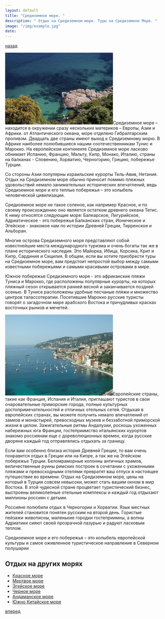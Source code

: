 ```yaml
---
layout: default
title: "Средиземное море. "
description: " Отдых на Средиземном море. Туры на Средиземное Море. "
image: "/img/example.jpg"
date: 
---
```


[назад](sea-dead.html)

<img class="right" alt="Средиземное море" src="/img/sea-mediterranean.jpg">Средиземное море – находится в окружении сразу нескольких материков – Европы, Азии и Африки. от Атлантического океана, море отделено Гибралтарским проливом. Двадцать две страны имеют выход к Средиземному морю. В Африке наиболее полюбившиеся нашим соотечественникам Тунис и Марокко. На европейском континенте Средиземное море ласково обнимает Испанию, Францию, Мальту, Кипр, Монако, Италию, страны на балканах - Словению, Хорватию, Черногорию, Грецию, побережье Турции. 

Со стороны Азии популярны израильские курорты Тель-Авив, Нетания. Отдых на Средиземном море обычно приносит помимо пляжных удовольствий немало занимательных исторических впечатлений, ведь Средиземное море и его теплые побережья – это колыбель человеческой цивилизации. 

Средиземное море не такое соленое, как например Красное, и по своему происхождению оно является остатком древнего океана Тетис. К нему относятся следующие моря: Балеарское, Лигурийское, Адриатическое - это побережья Балканских стран, Ионическое и Эгейское - знакомое нам по истории Древней Греции, Тирренское и Альборан. 

Многие острова Средиземного моря представляют собой известнейшие места международного туризма и очень богаты так же в плане исторического наследия. Это Майорка, Ибица, Корсика, Крит и Кипр, Сардиния и Сицилия. В общем, если вы хотите приобрести туры на Средиземное море, вам предстоит непростой выбор между самыми известными побережьями и самыми красивыми островами в мире. 

Южное побережье Средиземного моря - это африканские пляжи Туниса и Марокко, где расположены популярные курорты, на которых пляжный сезон открывается ранней весной и заканчивается поздней осенью. В Тунисе расположены удобные песчаные пляжи и множество центров талассотерапии. Посетившие Марокко русские туристы говорят о загадочном мире арабского Востока и причудливых красках восточных рынков и мечетей. 

<img class="right" alt="Средиземное море" src="/img/sea-mediterranean1.jpg">Европейские страны, такие как Франция, Испания и Италия, приглашают туристов в свои очаровательные приморские города, полные культурных достопримечательностей и отличных отельных сетей. Отдыхая в европейских странах, вы можете получить немало впечатлений от замков и монастырей, превосходных музеев и беззаботной приморской жизни в целом. Зажигательные ритмы Андалузии, роскошь ухоженных набережных юга Франции, гостеприимство итальянских курортов знакомо россиянам еще с дореволюционных времен, когда русские дворяне каждый год отправлялись отдыхать за границу. 

Если вам особенно близка история Древней Греции, то вам очень понравится отдых в Греции или на Кипре, а так же на Эгейском побережье Турции. Беломраморные колонны античных храмов, величественные руины римских построек в сочетании с ухоженными пляжами и превосходными отелями превратят ваш отпуск в настоящее путешествие во времени. Отдых на Средиземном море, цены на который в Турции совсем невысоки, может стать вашим окном в мир Востока. В этой чудесной стране процветает туристический бизнес, выстроены великолепные отельные комплексы и каждый год отдыхают миллионы россиян с детьми. 

Россияне полюбили отдых в Черногории и Хорватии. Язык местных жителей становится понятен русским на второй день. Гористые пейзажи живописны, маленькие городки гостеприимны, а волны Адриатики сияют своей прозрачной лазурью и радуют ласковым теплом. 

Средиземное море и его побережья – это колыбель европейской культуры и самое оживленное туристическое направление в Северном полушарии

## Отдых на других морях

- [Красное море](sea-red.html)
- [Мертвое море](sea-dead.html)
- [Эгейское море](sea-aegean.html)
- [Черное море](sea-black.html)
- [Андаманское море](sea-andaman.html)
- [Южно Китайское море](sea-south-china.html)

[вперед](sea-red.html)


